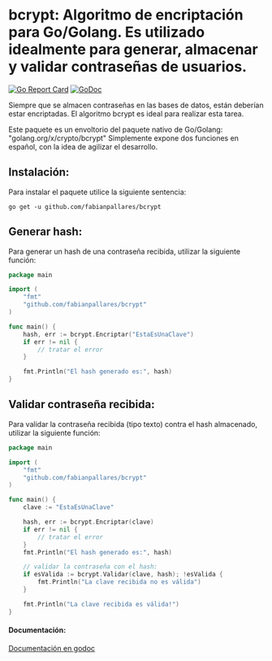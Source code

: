 # bcrypt: Algoritmo de encriptación para Go/Golang. Es utilizado idealmente para generar, almacenar y validar contraseñas de usuarios. 

[![Go Report Card](https://goreportcard.com/badge/github.com/fabianpallares/bcrypt)](https://goreportcard.com/report/github.com/fabianpallares/bcrypt) [![GoDoc](https://godoc.org/github.com/fabianpallares/bcrypt?status.svg)](https://godoc.org/github.com/fabianpallares/bcrypt)

Siempre que se almacen contraseñas en las bases de datos, están deberían estar encriptadas.
El algoritmo bcrypt es ideal para realizar esta tarea.

Este paquete es un envoltorio del paquete nativo de Go/Golang: "golang.org/x/crypto/bcrypt"
Simplemente expone dos funciones en español, con la idea de agilizar el desarrollo.

## Instalación:
Para instalar el paquete utilice la siguiente sentencia:
```
go get -u github.com/fabianpallares/bcrypt
```

## Generar hash:
Para generar un hash de una contraseña recibida, utilizar la siguiente función:

```GO
package main

import (
    "fmt"
    "github.com/fabianpallares/bcrypt"
)

func main() {
    hash, err := bcrypt.Encriptar("EstaEsUnaClave")
    if err != nil {
        // tratar el error
    }

    fmt.Println("El hash generado es:", hash)
}
```

## Validar contraseña recibida:
Para validar la contraseña recibida (tipo texto) contra el hash almacenado, utilizar la siguiente función:

```GO
package main

import (
    "fmt"
    "github.com/fabianpallares/bcrypt"
)

func main() {
    clave := "EstaEsUnaClave"

    hash, err := bcrypt.Encriptar(clave)
    if err != nil {
        // tratar el error
    }
    fmt.Println("El hash generado es:", hash)

    // validar la contraseña con el hash:
    if esValida := bcrypt.Validar(clave, hash); !esValida {
        fmt.Println("La clave recibida no es válida")
    }

    fmt.Println("La clave recibida es válida!")
}
```
#### Documentación:
[Documentación en godoc](https://godoc.org/github.com/fabianpallares/bcrypt)